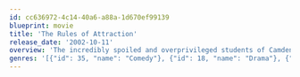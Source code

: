 ```yaml
---
id: cc636972-4c14-40a6-a88a-1d670ef99139
blueprint: movie
title: 'The Rules of Attraction'
release_date: '2002-10-11'
overview: 'The incredibly spoiled and overprivileged students of Camden College are a backdrop for an unusual love triangle between a drug dealer, a virgin and a bisexual classmate.'
genres: '[{"id": 35, "name": "Comedy"}, {"id": 18, "name": "Drama"}, {"id": 10749, "name": "Romance"}]'
---
```

